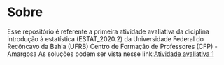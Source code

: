 # Sobre


Esse repositório é referente a primeira atividade avaliativa da diciplina introdução à estatística (ESTAT_2020.2) da Universidade Federal do Recôncavo da Bahia (UFRB) Centro de Formação de Professores (CFP) - Amargosa
As soluções podem ser vista nesse link:[Atividade avaliativa 1](https://github.com/Magno00/Atividade_avaliativa-01/blob/main/redme.md)
